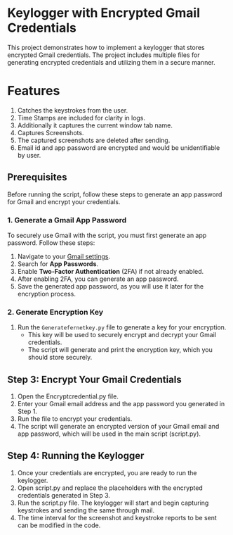 # Keylogger with Encrypted Gmail Credentials

This project demonstrates how to implement a keylogger that stores encrypted Gmail credentials. The project includes multiple files for generating encrypted credentials and utilizing them in a secure manner.

# Features
1. Catches the keystrokes from the user.
2. Time Stamps are included for clarity in logs.
3. Additionally it captures the current window tab name.
4. Captures Screenshots.
5. The captured screenshots are deleted after sending.
6. Email id and app password are encrypted and would be unidentifiable by user.

## Prerequisites

Before running the script, follow these steps to generate an app password for Gmail and encrypt your credentials.

### 1. Generate a Gmail App Password
To securely use Gmail with the script, you must first generate an app password. Follow these steps:
1. Navigate to your [Gmail settings](https://mail.google.com/mail/u/0/#settings/accounts).
2. Search for **App Passwords**.
3. Enable **Two-Factor Authentication** (2FA) if not already enabled.
4. After enabling 2FA, you can generate an app password.
5. Save the generated app password, as you will use it later for the encryption process.

### 2. Generate Encryption Key

1. Run the `Generatefernetkey.py` file to generate a key for your encryption.
   - This key will be used to securely encrypt and decrypt your Gmail credentials.
   - The script will generate and print the encryption key, which you should store securely.

## Step 3: Encrypt Your Gmail Credentials
1. Open the Encryptcredential.py file.
2. Enter your Gmail email address and the app password you generated in Step 1.
3. Run the file to encrypt your credentials. 
4. The script will generate an encrypted version of your Gmail email and app password, which will be used in the main script (script.py).

## Step 4: Running the Keylogger
1. Once your credentials are encrypted, you are ready to run the keylogger.
2. Open script.py and replace the placeholders with the encrypted credentials generated in Step 3.
3. Run the script.py file. The keylogger will start and begin capturing keystrokes and sending the same through mail.
4. The time interval for the screenshot and keystroke reports to be sent can be modified in the code.

